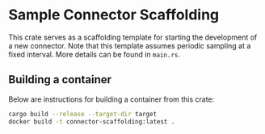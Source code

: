 # Sample Connector Scaffolding

This crate serves as a scaffolding template for starting the development of a
new connector. Note that this template assumes periodic sampling at a fixed
interval. More details can be found in `main.rs`.

## Building a container

Below are instructions for building a container from this crate:

```bash
cargo build --release --target-dir target
docker build -t connector-scaffolding:latest .
```

